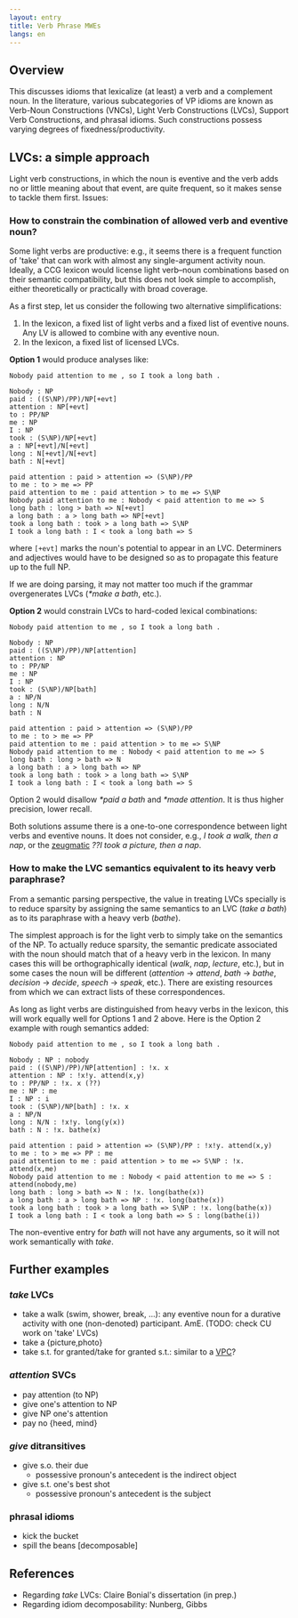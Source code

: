 ```yaml
---
layout: entry
title: Verb Phrase MWEs
langs: en
---
```


## Overview

This discusses idioms that lexicalize (at least) a verb and a complement noun. In the literature, various subcategories of VP idioms are known as Verb-Noun Constructions (VNCs), Light Verb Constructions (LVCs), Support Verb Constructions, and phrasal idioms. Such constructions possess varying degrees of fixedness/productivity.

## LVCs: a simple approach

Light verb constructions, in which the noun is eventive and the verb adds no or little meaning about that event, are quite frequent, so it makes sense to tackle them first. Issues:

### How to constrain the combination of allowed verb and eventive noun?
 
Some light verbs are productive: e.g., it seems there is a frequent function of 'take' that can work with almost any single-argument activity noun. Ideally, a CCG lexicon would license light verb–noun combinations based on their semantic compatibility, but this does not look simple to accomplish, either theoretically or practically with broad coverage.

As a first step, let us consider the following two alternative simplifications:

1. In the lexicon, a fixed list of light verbs and a fixed list of eventive nouns. Any LV is allowed to combine with any eventive noun.
2. In the lexicon, a fixed list of licensed LVCs.

**Option 1** would produce analyses like:

~~~ ccg
Nobody paid attention to me , so I took a long bath .

Nobody : NP
paid : ((S\NP)/PP)/NP[+evt]
attention : NP[+evt]
to : PP/NP
me : NP
I : NP
took : (S\NP)/NP[+evt]
a : NP[+evt]/N[+evt]
long : N[+evt]/N[+evt]
bath : N[+evt]

paid attention : paid > attention => (S\NP)/PP
to me : to > me => PP
paid attention to me : paid attention > to me => S\NP
Nobody paid attention to me : Nobody < paid attention to me => S
long bath : long > bath => N[+evt]
a long bath : a > long bath => NP[+evt]
took a long bath : took > a long bath => S\NP
I took a long bath : I < took a long bath => S
~~~

where `[+evt]` marks the noun's potential to appear in an LVC. Determiners and adjectives would have to be designed so as to propagate this feature up to the full NP.

If we are doing parsing, it may not matter too much if the grammar overgenerates LVCs (_*make a bath_, etc.).

**Option 2** would constrain LVCs to hard-coded lexical combinations:

~~~ ccg
Nobody paid attention to me , so I took a long bath .

Nobody : NP
paid : ((S\NP)/PP)/NP[attention]
attention : NP
to : PP/NP
me : NP
I : NP
took : (S\NP)/NP[bath]
a : NP/N
long : N/N
bath : N

paid attention : paid > attention => (S\NP)/PP
to me : to > me => PP
paid attention to me : paid attention > to me => S\NP
Nobody paid attention to me : Nobody < paid attention to me => S
long bath : long > bath => N
a long bath : a > long bath => NP
took a long bath : took > a long bath => S\NP
I took a long bath : I < took a long bath => S
~~~

Option 2 would disallow _*paid a bath_ and _*made attention_. It is thus higher precision, lower recall.

Both solutions assume there is a one-to-one correspondence between light verbs and eventive nouns. It does not consider, e.g., _I took a walk, then a nap_, or the [zeugmatic](http://en.wikipedia.org/wiki/Zeugma#Type_2) _??I took a picture, then a nap_.

### How to make the LVC semantics equivalent to its heavy verb paraphrase?

From a semantic parsing perspective, the value in treating LVCs specially is to reduce sparsity by assigning the same semantics to an LVC (_take a bath_) as to its paraphrase with a heavy verb (_bathe_).

The simplest approach is for the light verb to simply take on the semantics of the NP. To actually reduce sparsity, the semantic predicate associated with the noun should match that of a heavy verb in the lexicon. In many cases this will be orthographically identical (_walk_, _nap_, _lecture_, etc.), but in some cases the noun will be different (_attention_ → _attend_, _bath_ → _bathe_, _decision_ → _decide_, _speech_ → _speak_, etc.). There are existing resources from which we can extract lists of these correspondences.

As long as light verbs are distinguished from heavy verbs in the lexicon, this will work equally well for Options 1 and 2 above. Here is the Option 2 example with rough semantics added:

~~~ ccg
Nobody paid attention to me , so I took a long bath .

Nobody : NP : nobody
paid : ((S\NP)/PP)/NP[attention] : !x. x
attention : NP : !x!y. attend(x,y)
to : PP/NP : !x. x (??)
me : NP : me
I : NP : i
took : (S\NP)/NP[bath] : !x. x
a : NP/N
long : N/N : !x!y. long(y(x))
bath : N : !x. bathe(x)

paid attention : paid > attention => (S\NP)/PP : !x!y. attend(x,y)
to me : to > me => PP : me
paid attention to me : paid attention > to me => S\NP : !x. attend(x,me)
Nobody paid attention to me : Nobody < paid attention to me => S : attend(nobody,me)
long bath : long > bath => N : !x. long(bathe(x))
a long bath : a > long bath => NP : !x. long(bathe(x))
took a long bath : took > a long bath => S\NP : !x. long(bathe(x))
I took a long bath : I < took a long bath => S : long(bathe(i))
~~~

The non-eventive entry for _bath_ will not have any arguments, so it will not work semantically with _take_.

## Further examples

### _take_ LVCs

- take a walk (swim, shower, break, ...): any eventive noun for a durative activity with one (non-denoted) participant. AmE. (TODO: check CU work on 'take' LVCs)
- take a {picture,photo}
- take s.t. for granted/take for granted s.t.: similar to a [VPC](vpc.html)?

### _attention_ SVCs

- pay attention (to NP)
- give one's attention to NP
- give NP one's attention
- pay no {heed, mind}

### _give_ ditransitives

- give s.o. their due
  * possessive pronoun's antecedent is the indirect object
- give s.t. one's best shot
  * possessive pronoun's antecedent is the subject

### phrasal idioms

- kick the bucket
- spill the beans [decomposable]

## References

- Regarding _take_ LVCs: Claire Bonial's dissertation (in prep.)
- Regarding idiom decomposability: Nunberg, Gibbs
